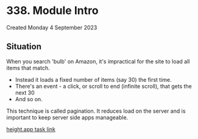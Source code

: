 # 338. Module Intro
Created Monday 4 September 2023

## Situation
When you search 'bulb' on Amazon, it's impractical for the site to load all items that match.
- Instead it loads a fixed number of items (say 30) the first time.
- There's an event - a click, or scroll to end (infinite scroll), that gets the next 30
- And so on.

This technique is called pagination. It reduces load on the server and is important to keep server side apps manageable.

[height.app task link](https://height.app/OitGt6StRG/T-211)